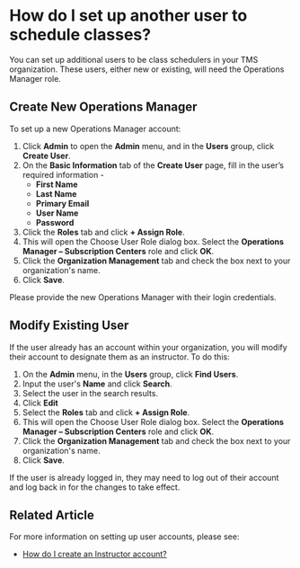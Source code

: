 # How do I set up another user to schedule classes?

You can set up additional users to be class schedulers in your TMS organization. These users, either new or existing, will need the Operations Manager role. 

## Create New Operations Manager

To set up a new Operations Manager account:
1. Click **Admin** to open the **Admin** menu, and in the **Users** group, click **Create User**.
1. On the **Basic Information** tab of the **Create User** page, fill in the user’s required information -
     - **First Name**
     - **Last Name**
     - **Primary Email**
     - **User Name**
     - **Password**
1. Click the **Roles** tab and click **+ Assign Role**.
1. This will open the Choose User Role dialog box. Select the **Operations Manager – Subscription Centers** role and click **OK**.
1. Click the **Organization Management** tab and check the box next to your organization's name.
1. Click **Save**.
     
Please provide the new Operations Manager with their login credentials.

## Modify Existing User

If the user already has an account within your organization, you will modify their account to designate them as an instructor. To do this:
1.  On the **Admin** menu, in the **Users** group, click **Find Users**.
1. Input the user's **Name** and click **Search**. 
1. Select the user in the search results. 
1. Click **Edit**
1. Select the **Roles** tab and click **+ Assign Role**. 
1. This will open the Choose User Role dialog box. Select the **Operations Manager – Subscription Centers** role and click **OK**.
1. Click the **Organization Management** tab and check the box next to your organization's name.
1. Click **Save**.

If the user is already logged in, they may need to log out of their account and log back in for the changes to take effect.

## Related Article
For more information on setting up user accounts, please see:
- [How do I create an Instructor account?](create-instructor-account.md)
